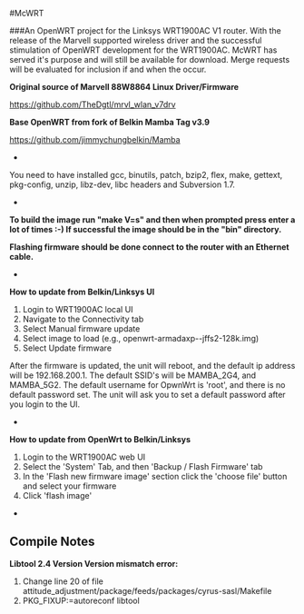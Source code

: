 #McWRT

###An OpenWRT project for the Linksys WRT1900AC V1 router. With the release of the Marvell supported wireless driver and the successful stimulation of OpenWRT development for the WRT1900AC. McWRT has served it's purpose and will still be available for download. Merge requests will be evaluated for inclusion if and when the occur.

**Original source of Marvell 88W8864 Linux Driver/Firmware**

https://github.com/TheDgtl/mrvl_wlan_v7drv

**Base OpenWRT from fork of Belkin Mamba Tag v3.9**

https://github.com/jimmychungbelkin/Mamba

-

You need to have installed gcc, binutils, patch, bzip2, flex, make, gettext, pkg-config, unzip, libz-dev, libc headers and Subversion 1.7.


-

**To build the image run "make V=s" and then when prompted press enter a lot of times :-) If successful the image should be in the "bin" directory.**

**Flashing firmware should be done connect to the router with an Ethernet cable.**

-

**How to update from Belkin/Linksys UI**

1. Login to WRT1900AC local UI
2. Navigate to the Connectivity tab
3. Select Manual firmware update
4. Select image to load (e.g., openwrt-armadaxp--jffs2-128k.img)
5. Select Update firmware

After the firmware is updated, the unit will reboot, and the default ip address will be 192.168.200.1. 
The default SSID's will be MAMBA_2G4, and MAMBA_5G2.
The default username for OpwnWrt is 'root', and there is no default password set.
The unit will ask you to set a default password after you login to the UI.

-

**How to update from OpenWrt to Belkin/Linksys**

1. Login to the WRT1900AC web UI
2. Select the 'System' Tab, and then 'Backup / Flash Firmware' tab
3. In the 'Flash new firmware image' section click the 'choose file' button and select your firmware
4. Click 'flash image'

-

Compile Notes
-
**Libtool 2.4 Version Version mismatch error:**

1. Change line 20 of file attitude_adjustment/package/feeds/packages/cyrus-sasl/Makefile
2. PKG_FIXUP:=autoreconf libtool
